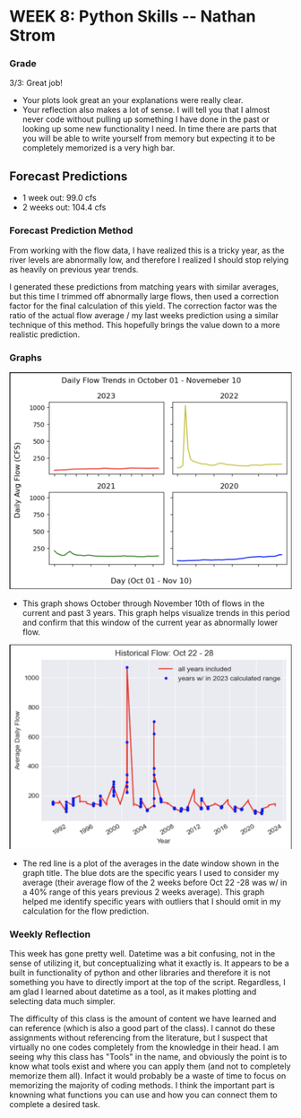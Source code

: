 
# WEEK 8: Python Skills -- Nathan Strom

### Grade
3/3: Great job!
- Your plots look great an your explanations were really clear. 
- Your reflection also makes a lot of sense. I will tell you that I almost never code without pulling up something I have done in the past or looking up some new functionality I need. In time there are parts that you will be able to write yourself from memory but expecting it to be completely memorized is a very high bar. 
###

## Forecast Predictions

- 1 week out: 99.0 cfs
- 2 weeks out: 104.4 cfs

### Forecast Prediction Method

From working with the flow data, I have realized this is a tricky year, as the river levels are abnormally low, and therefore I realized I should stop relying as heavily on previous year trends. 

I generated these predictions from matching years with similar averages, but this time I trimmed off abnormally large flows, then used a correction factor for the final calculation of this yield. The correction factor was the ratio of the actual flow average / my last weeks prediction using a similar technique of this method. This hopefully brings the value down to a more realistic prediction. 

### Graphs 

![Alt text](subplot_flow.png)

- This graph shows October through November 10th of flows in the current and past 3 years. This graph helps visualize trends in this period and confirm that this window of the current year as abnormally lower flow. 

![Alt text](<Historical Flow vs Matching Years.png>)

- The red line is a plot of the averages in the date window shown in the graph title. The blue dots are the specific years I used to consider my average (their average flow of the 2 weeks before Oct 22 -28 was w/ in a 40% range of this years previous 2 weeks average). This graph helped me identify specific years with outliers that I should omit in my calculation for the flow prediction. 

### Weekly Reflection

This week has gone pretty well. Datetime was a bit confusing, not in the sense of utilizing it, but conceptualizing what it exactly is. It appears to be a built in functionality of python and other libraries and therefore it is not something you have to directly import at the top of the script. Regardless, I am glad I learned about datetime as a tool, as it makes plotting and selecting data much simpler. 

The difficulty of this class is the amount of content we have learned and can reference (which is also a good part of the class). I cannot do these assignments without referencing from the literature, but I suspect that virtually no one codes completely from the knowledge in their head. I am seeing why this class has "Tools" in the name, and obviously the point is to know what tools exist and where you can apply them (and not to completely memorize them all). Infact it would probably be a waste of time to focus on memorizing the majority of coding methods. I think the important part is knowning what functions you can use and how you can connect them to complete a desired task. 
